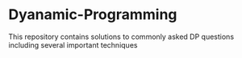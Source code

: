 # Dyanamic-Programming
This repository contains solutions to commonly asked DP questions  including several important techniques
